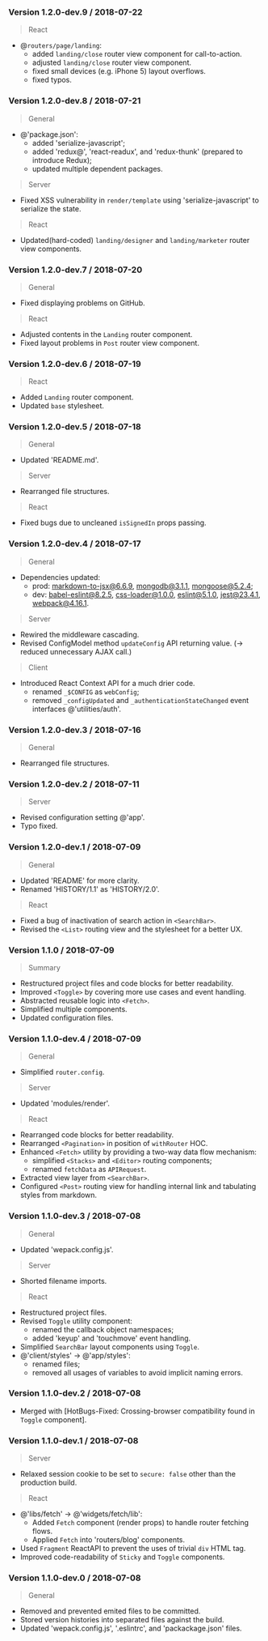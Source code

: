 ### Version 1.2.0-dev.9 / 2018-07-22
> React
- @`routers/page/landing`:
  - added `landing/close` router view component for call-to-action.
  - adjusted `landing/close` router view component.
  - fixed small devices (e.g. iPhone 5) layout overflows.
  - fixed typos.


### Version 1.2.0-dev.8 / 2018-07-21
> General
- @'package.json':
  - added 'serialize-javascript';
  - added 'redux@', 'react-readux', and 'redux-thunk' (prepared to introduce Redux);
  - updated multiple dependent packages.

> Server
- Fixed XSS vulnerability in `render/template` using 'serialize-javascript' to serialize the state.

> React
- Updated(hard-coded) `landing/designer` and `landing/marketer` router view components.


### Version 1.2.0-dev.7 / 2018-07-20
> General
- Fixed displaying problems on GitHub.

> React
- Adjusted contents in the `Landing` router component.
- Fixed layout problems in `Post` router view component.


### Version 1.2.0-dev.6 / 2018-07-19
> React
- Added `Landing` router component.
- Updated `base` stylesheet.


### Version 1.2.0-dev.5 / 2018-07-18
> General
- Updated 'README.md'.

> Server
- Rearranged file structures.

> React
- Fixed bugs due to uncleaned `isSignedIn` props passing.


### Version 1.2.0-dev.4 / 2018-07-17
> General
- Dependencies updated:
  - prod: markdown-to-jsx@6.6.9, mongodb@3.1.1, mongoose@5.2.4;
  - dev: babel-eslint@8.2.5, css-loader@1.0.0, eslint@5.1.0, jest@23.4.1, webpack@4.16.1.

> Server
- Rewired the middleware cascading.
- Revised ConfigModel method `updateConfig` API returning value.
  (-> reduced unnecessary AJAX call.)

> Client
- Introduced React Context API for a much drier code.
  - renamed `_$CONFIG` as `webConfig`;
  - removed `_configUpdated` and `_authenticationStateChanged` event interfaces @'utilities/auth'.


### Version 1.2.0-dev.3 / 2018-07-16
> General
- Rearranged file structures.


### Version 1.2.0-dev.2 / 2018-07-11
> Server
- Revised configuration setting @'app'.
- Typo fixed.


### Version 1.2.0-dev.1 / 2018-07-09
> General
- Updated 'README' for more clarity.
- Renamed 'HISTORY/1.1' as 'HISTORY/2.0'.

> React
- Fixed a bug of inactivation of search action in `<SearchBar>`.
- Revised the `<List>` routing view and the stylesheet for a better UX.


### Version 1.1.0 / 2018-07-09
> Summary
- Restructured project files and code blocks for better readability.
- Improved `<Toggle>` by covering more use cases and event handling.
- Abstracted reusable logic into `<Fetch>`.
- Simplified multiple components.
- Updated configuration files.


### Version 1.1.0-dev.4 / 2018-07-09
> General
- Simplified `router.config`.

> Server
- Updated 'modules/render'.

> React
- Rearranged code blocks for better readability.
- Rearranged `<Pagination>` in position of `withRouter` HOC.
- Enhanced `<Fetch>` utility by providing a two-way data flow mechanism:
  - simplified `<Stacks>` and `<Editor>` routing components;
  - renamed `fetchData` as `APIRequest`.
- Extracted view layer from `<SearchBar>`.
- Configured `<Post>` routing view for handling internal link and tabulating styles from markdown.


### Version 1.1.0-dev.3 / 2018-07-08
> General
- Updated 'wepack.config.js'.

> Server
- Shorted filename imports.

> React
- Restructured project files.
- Revised `Toggle` utility component:
  - renamed the callback object namespaces;
  - added 'keyup' and 'touchmove' event handling.
- Simplified `SearchBar` layout components using `Toggle`.
- @'client/styles' -> @'app/styles':
  - renamed files;
  - removed all usages of variables to avoid implicit naming errors.


### Version 1.1.0-dev.2 / 2018-07-08
* Merged with [HotBugs-Fixed: Crossing-browser compatibility found in `Toggle` component].


### Version 1.1.0-dev.1 / 2018-07-08
> Server
- Relaxed session cookie to be set to `secure: false` other than the production build.

> React
- @'libs/fetch' -> @'widgets/fetch/lib':
  - Added `Fetch` component (render props) to handle router fetching flows.
  - Applied `Fetch` into 'routers/blog' components.
- Used `Fragment` ReactAPI to prevent the uses of trivial `div` HTML tag.
- Improved code-readability of `Sticky` and `Toggle` components.


### Version 1.1.0-dev.0 / 2018-07-08
> General
- Removed and prevented emited files to be committed.
- Stored version histories into separated files against the build.
- Updated 'wepack.config.js', '.eslintrc', and 'packackage.json' files.
